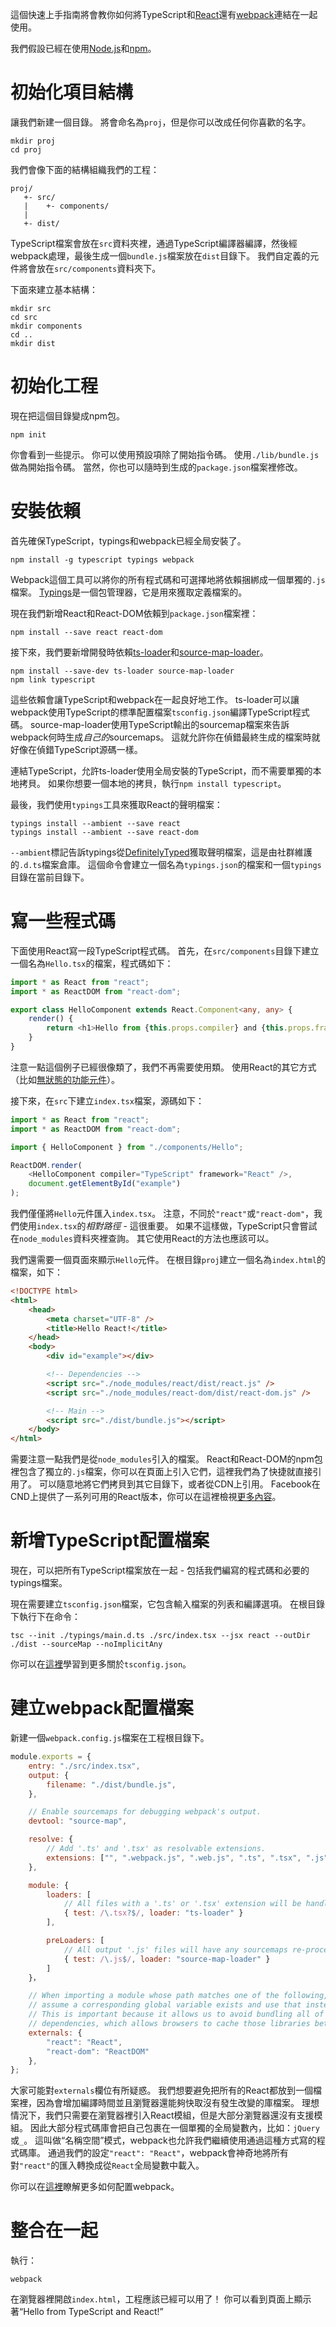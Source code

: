 這個快速上手指南將會教你如何將TypeScript和[React](http://facebook.github.io/react/)還有[webpack](http://webpack.github.io/)連結在一起使用。

我們假設已經在使用[Node.js](https://nodejs.org/)和[npm](https://www.npmjs.com/)。

# 初始化項目結構

讓我們新建一個目錄。
將會命名為`proj`，但是你可以改成任何你喜歡的名字。

```shell
mkdir proj
cd proj
```

我們會像下面的結構組織我們的工程：

```text
proj/
   +- src/
   |    +- components/
   |
   +- dist/
```

TypeScript檔案會放在`src`資料夾裡，通過TypeScript編譯器編譯，然後經webpack處理，最後生成一個`bundle.js`檔案放在`dist`目錄下。
我們自定義的元件將會放在`src/components`資料夾下。

下面來建立基本結構：

```shell
mkdir src
cd src
mkdir components
cd ..
mkdir dist
```

# 初始化工程

現在把這個目錄變成npm包。

```shell
npm init
```

你會看到一些提示。
你可以使用預設項除了開始指令碼。
使用`./lib/bundle.js`做為開始指令碼。
當然，你也可以隨時到生成的`package.json`檔案裡修改。

# 安裝依賴

首先確保TypeScript，typings和webpack已經全局安裝了。

```shell
npm install -g typescript typings webpack
```

Webpack這個工具可以將你的所有程式碼和可選擇地將依賴捆綁成一個單獨的`.js`檔案。
[Typings](https://www.npmjs.com/package/typings)是一個包管理器，它是用來獲取定義檔案的。

現在我們新增React和React-DOM依賴到`package.json`檔案裡：

```shell
npm install --save react react-dom
```

接下來，我們要新增開發時依賴[ts-loader](https://www.npmjs.com/package/ts-loader)和[source-map-loader](https://www.npmjs.com/package/source-map-loader)。

```shell
npm install --save-dev ts-loader source-map-loader
npm link typescript
```

這些依賴會讓TypeScript和webpack在一起良好地工作。
ts-loader可以讓webpack使用TypeScript的標準配置檔案`tsconfig.json`編譯TypeScript程式碼。
source-map-loader使用TypeScript輸出的sourcemap檔案來告訴webpack何時生成*自己的*sourcemaps。
這就允許你在偵錯最終生成的檔案時就好像在偵錯TypeScript源碼一樣。

連結TypeScript，允許ts-loader使用全局安裝的TypeScript，而不需要單獨的本地拷貝。
如果你想要一個本地的拷貝，執行`npm install typescript`。

最後，我們使用`typings`工具來獲取React的聲明檔案：

```shell
typings install --ambient --save react
typings install --ambient --save react-dom
```

`--ambient`標記告訴typings從[DefinitelyTyped](https://github.com/DefinitelyTyped/DefinitelyTyped)獲取聲明檔案，這是由社群維護的`.d.ts`檔案倉庫。
這個命令會建立一個名為`typings.json`的檔案和一個`typings`目錄在當前目錄下。

# 寫一些程式碼

下面使用React寫一段TypeScript程式碼。
首先，在`src/components`目錄下建立一個名為`Hello.tsx`的檔案，程式碼如下：

```ts
import * as React from "react";
import * as ReactDOM from "react-dom";

export class HelloComponent extends React.Component<any, any> {
    render() {
        return <h1>Hello from {this.props.compiler} and {this.props.framework}!</h1>;
    }
}

```

注意一點這個例子已經很像類了，我們不再需要使用類。
使用React的其它方式（比如[無狀態的功能元件](https://facebook.github.io/react/docs/reusable-components.html#stateless-functions)）。

接下來，在`src`下建立`index.tsx`檔案，源碼如下：

```ts
import * as React from "react";
import * as ReactDOM from "react-dom";

import { HelloComponent } from "./components/Hello";

ReactDOM.render(
    <HelloComponent compiler="TypeScript" framework="React" />,
    document.getElementById("example")
);
```

我們僅僅將`Hello`元件匯入`index.tsx`。
注意，不同於`"react"`或`"react-dom"`，我們使用`index.tsx`的*相對路徑* - 這很重要。
如果不這樣做，TypeScript只會嘗試在`node_modules`資料夾裡查詢。
其它使用React的方法也應該可以。

我們還需要一個頁面來顯示`Hello`元件。
在根目錄`proj`建立一個名為`index.html`的檔案，如下：

```html
<!DOCTYPE html>
<html>
    <head>
        <meta charset="UTF-8" />
        <title>Hello React!</title>
    </head>
    <body>
        <div id="example"></div>

        <!-- Dependencies -->
        <script src="./node_modules/react/dist/react.js" />
        <script src="./node_modules/react-dom/dist/react-dom.js" />

        <!-- Main -->
        <script src="./dist/bundle.js"></script>
    </body>
</html>
```

需要注意一點我們是從`node_modules`引入的檔案。
React和React-DOM的npm包裡包含了獨立的`.js`檔案，你可以在頁面上引入它們，這裡我們為了快捷就直接引用了。
可以隨意地將它們拷貝到其它目錄下，或者從CDN上引用。
Facebook在CND上提供了一系列可用的React版本，你可以在這裡檢視[更多內容](http://facebook.github.io/react/downloads.html#development-vs.-production-builds)。

# 新增TypeScript配置檔案

現在，可以把所有TypeScript檔案放在一起 - 包括我們編寫的程式碼和必要的typings檔案。

現在需要建立`tsconfig.json`檔案，它包含輸入檔案的列表和編譯選項。
在根目錄下執行下在命令：

```shell
tsc --init ./typings/main.d.ts ./src/index.tsx --jsx react --outDir ./dist --sourceMap --noImplicitAny
```

你可以在[這裡](../tsconfig.json.md)學習到更多關於`tsconfig.json`。

# 建立webpack配置檔案

新建一個`webpack.config.js`檔案在工程根目錄下。

```js
module.exports = {
    entry: "./src/index.tsx",
    output: {
        filename: "./dist/bundle.js",
    },

    // Enable sourcemaps for debugging webpack's output.
    devtool: "source-map",

    resolve: {
        // Add '.ts' and '.tsx' as resolvable extensions.
        extensions: ["", ".webpack.js", ".web.js", ".ts", ".tsx", ".js"]
    },

    module: {
        loaders: [
            // All files with a '.ts' or '.tsx' extension will be handled by 'ts-loader'.
            { test: /\.tsx?$/, loader: "ts-loader" }
        ],

        preLoaders: [
            // All output '.js' files will have any sourcemaps re-processed by 'source-map-loader'.
            { test: /\.js$/, loader: "source-map-loader" }
        ]
    }，

    // When importing a module whose path matches one of the following, just
    // assume a corresponding global variable exists and use that instead.
    // This is important because it allows us to avoid bundling all of our
    // dependencies, which allows browsers to cache those libraries between builds.
    externals: {
        "react": "React",
        "react-dom": "ReactDOM"
    },
};
```

大家可能對`externals`欄位有所疑惑。
我們想要避免把所有的React都放到一個檔案裡，因為會增加編譯時間並且瀏覽器還能夠快取沒有發生改變的庫檔案。
理想情況下，我們只需要在瀏覽器裡引入React模組，但是大部分瀏覽器還沒有支援模組。
因此大部分程式碼庫會把自己包裹在一個單獨的全局變數內，比如：`jQuery`或`_`。
這叫做“名稱空間”模式，webpack也允許我們繼續使用通過這種方式寫的程式碼庫。
通過我們的設定`"react": "React"`，webpack會神奇地將所有對`"react"`的匯入轉換成從`React`全局變數中載入。

你可以在[這裡](http://webpack.github.io/docs/configuration.html)瞭解更多如何配置webpack。

# 整合在一起

執行：

```shell
webpack
```

在瀏覽器裡開啟`index.html`，工程應該已經可以用了！
你可以看到頁面上顯示著“Hello from TypeScript and React!”
